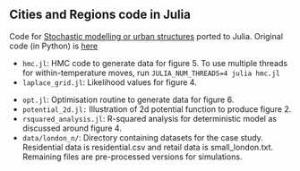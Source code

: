 ## Cities and Regions code in Julia

Code for [Stochastic modelling or urban structures](https://royalsocietypublishing.org/doi/10.1098/rspa.2017.0700) ported to Julia. Original code (in Python) is [here](https://github.com/lellam/cities_and_regions/)

- `hmc.jl`: HMC code to generate data for figure 5. To use multiple threads for within-temperature moves, run `JULIA_NUM_THREADS=4 julia hmc.jl`
- `laplace_grid.jl`: Likelihood values for figure 4.
<!-- - `mcmc_high_noise.jl:` MCMC scheme for gamma=10000 (low-noise regime) to generate data for figures 9-10. -->
<!-- - `mcmc_low_noise.jl:` MCMC scheme for gamma=100 (high-noise regime) to generate data for figures 7-8. -->
- `opt.jl`: Optimisation routine to generate data for figure 6.
- `potential_2d.jl:` Illustration of 2d potential function to produce figure 2.
- `rsquared_analysis.jl`: R-squared analysis for deterministic model as discussed around figure 4.
- `data/london_n/`: Directory containing datasets for the case study.  Residential data is residential.csv and retail data is small_london.txt.  Remaining files are pre-processed versions for simulations.
